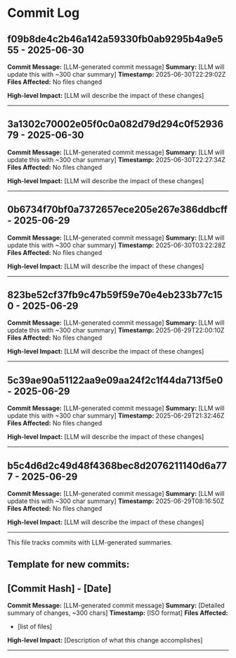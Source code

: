 # Commit Log


## f09b8de4c2b46a142a59330fb0ab9295b4a9e555 - 2025-06-30
**Commit Message:** [LLM-generated commit message]
**Summary:** [LLM will update this with ~300 char summary]
**Timestamp:** 2025-06-30T22:29:02Z
**Files Affected:** 
No files changed

**High-level Impact:**
[LLM will describe the impact of these changes]

---

## 3a1302c70002e05f0c0a082d79d294c0f5293679 - 2025-06-30
**Commit Message:** [LLM-generated commit message]
**Summary:** [LLM will update this with ~300 char summary]
**Timestamp:** 2025-06-30T22:27:34Z
**Files Affected:** 
No files changed

**High-level Impact:**
[LLM will describe the impact of these changes]

---

## 0b6734f70bf0a7372657ece205e267e386ddbcff - 2025-06-29
**Commit Message:** [LLM-generated commit message]
**Summary:** [LLM will update this with ~300 char summary]
**Timestamp:** 2025-06-30T03:22:28Z
**Files Affected:** 
No files changed

**High-level Impact:**
[LLM will describe the impact of these changes]

---

## 823be52cf37fb9c47b59f59e70e4eb233b77c150 - 2025-06-29
**Commit Message:** [LLM-generated commit message]
**Summary:** [LLM will update this with ~300 char summary]
**Timestamp:** 2025-06-29T22:00:10Z
**Files Affected:** 
No files changed

**High-level Impact:**
[LLM will describe the impact of these changes]

---

## 5c39ae90a51122aa9e09aa24f2c1f44da713f5e0 - 2025-06-29
**Commit Message:** [LLM-generated commit message]
**Summary:** [LLM will update this with ~300 char summary]
**Timestamp:** 2025-06-29T21:32:46Z
**Files Affected:** 
No files changed

**High-level Impact:**
[LLM will describe the impact of these changes]

---

## b5c4d6d2c49d48f4368bec8d2076211140d6a777 - 2025-06-29
**Commit Message:** [LLM-generated commit message]
**Summary:** [LLM will update this with ~300 char summary]
**Timestamp:** 2025-06-29T08:16:50Z
**Files Affected:** 
No files changed

**High-level Impact:**
[LLM will describe the impact of these changes]

---
This file tracks commits with LLM-generated summaries.

## Template for new commits:
## [Commit Hash] - [Date]
**Commit Message:** [LLM-generated commit message]
**Summary:** [Detailed summary of changes, ~300 chars]
**Timestamp:** [ISO format]
**Files Affected:** 
- [list of files]

**High-level Impact:**
[Description of what this change accomplishes]

---
